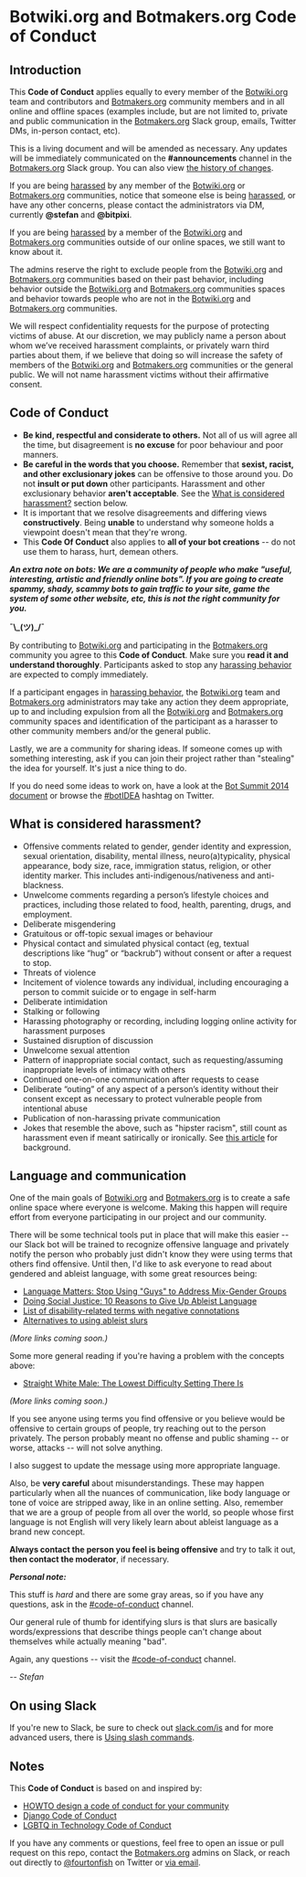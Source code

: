 # Botwiki.org and Botmakers.org Code of Conduct

## Introduction


This **Code of Conduct** applies equally to every member of the [Botwiki.org](https://botwiki.org/) team and contributors and [Botmakers.org](https://botmakers.org/) community members and in all online and offline spaces (examples include, but are not limited to, private and public communication in the [Botmakers.org](https://botmakers.org/) Slack group, emails, Twitter DMs, in-person contact, etc).

This is a living document and will be amended as necessary. Any updates will be immediately communicated on the **#announcements** channel in the [Botmakers.org](https://botmakers.org/) Slack group. You can also view [the history of changes](https://github.com/botwiki/botmakers.org/commits/master/Code%20of%20Conduct.md). 

If you are being [harassed](#what-is-considered-harassment) by any member of the [Botwiki.org](https://botwiki.org/) or [Botmakers.org](https://botmakers.org/) communities, notice that someone else is being [harassed](#what-is-considered-harassment), or have any other concerns, please contact the administrators via DM, currently **@stefan** and **@bitpixi**.

If you are being [harassed](#what-is-considered-harassment) by a member of the [Botwiki.org](https://botwiki.org/) and [Botmakers.org](https://botmakers.org/) communities outside of our online spaces, we still want to know about it.

The admins reserve the right to exclude people from the [Botwiki.org](https://botwiki.org/) and [Botmakers.org](https://botmakers.org/) communities based on their past behavior, including behavior outside the [Botwiki.org](https://botwiki.org/) and [Botmakers.org](https://botmakers.org/) communities spaces and behavior towards people who are not in the [Botwiki.org](https://botwiki.org/) and [Botmakers.org](https://botmakers.org/) communities.

We will respect confidentiality requests for the purpose of protecting victims of abuse. At our discretion, we may publicly name a person about whom we’ve received harassment complaints, or privately warn third parties about them, if we believe that doing so will increase the safety of members of the [Botwiki.org](https://botwiki.org/) and [Botmakers.org](https://botmakers.org/) communities or the general public. We will not name harassment victims without their affirmative consent.

## Code of Conduct

- **Be kind, respectful and considerate to others.** Not all of us will agree all the time, but disagreement is **no excuse** for poor behaviour and poor manners.
- **Be careful in the words that you choose.** Remember that **sexist, racist, and other exclusionary jokes** can be offensive to those around you.  Do not **insult or put down** other participants. Harassment and other exclusionary behavior **aren't acceptable**. See the [What is considered harassment?](#what-is-considered-harassment) section below.
- It is important that we resolve disagreements and differing views **constructively**. Being **unable** to understand why someone holds a viewpoint doesn't mean that they're wrong.
- This **Code Of Conduct** also applies to **all of your bot creations** -- do not use them to harass, hurt, demean others.

***An extra note on bots: We are a community of people who make "useful, interesting, artistic and friendly online bots". If you are going to create spammy, shady, scammy bots to gain traffic to your site, game the system of some other website, etc, this is not the right community for you.*** 

**¯\\\_(ツ)\_/¯**

By contributing to [Botwiki.org](https://botwiki.org/) and participating in the [Botmakers.org](https://botmakers.org/) community you agree to this **Code of Conduct**. Make sure you **read it and understand thoroughly**.  Participants asked to stop any [harassing behavior](#what-is-considered-harassment) are expected to comply immediately.

If a participant engages in [harassing behavior](#what-is-considered-harassment), the [Botwiki.org](https://botwiki.org/) team and [Botmakers.org](https://botmakers.org/) administrators may take any action they deem appropriate, up to and including expulsion from all the [Botwiki.org](https://botwiki.org/) and [Botmakers.org](https://botmakers.org/) community spaces and identification of the participant as a harasser to other community members and/or the general public.

Lastly, we are a community for sharing ideas. If someone comes up with something interesting, ask if you can join their project rather than "stealing" the idea for yourself. It's just a nice thing to do.

If you do need some ideas to work on, have a look at the [Bot Summit 2014 document](https://docs.google.com/document/d/1bka4o1RE9RPUeoUzgpTIKRWsgWHzZEKEADialnv7haQ/edit?pli=1) or browse the [#botIDEA](https://twitter.com/search?f=tweets&q=%23botIDEA) hashtag on Twitter. 


## What is considered harassment? 
  - Offensive comments related to gender, gender identity and expression, sexual orientation, disability, mental illness, neuro(a)typicality, physical appearance, body size, race, immigration status, religion, or other identity marker. This includes anti-indigenous/nativeness and anti-blackness.
  - Unwelcome comments regarding a person’s lifestyle choices and practices, including those related to food, health, parenting, drugs, and employment.
  - Deliberate misgendering
  - Gratuitous or off-topic sexual images or behaviour
  - Physical contact and simulated physical contact (eg, textual descriptions like “hug” or “backrub”) without consent or after a request to stop.
  - Threats of violence
  - Incitement of violence towards any individual, including encouraging a person to commit suicide or to engage in self-harm
  - Deliberate intimidation
  - Stalking or following
  - Harassing photography or recording, including logging online activity for harassment purposes
  - Sustained disruption of discussion
  - Unwelcome sexual attention
  - Pattern of inappropriate social contact, such as requesting/assuming inappropriate levels of intimacy with others
  - Continued one-on-one communication after requests to cease
  - Deliberate “outing” of any aspect of a person’s identity without their consent except as necessary to protect vulnerable people from intentional abuse
  - Publication of non-harassing private communication
  - Jokes that resemble the above, such as "hipster racism", still count as harassment even if meant satirically or ironically. See [this article](http://www.racialicious.com/2012/05/02/a-historical-guide-to-hipster-racism/) for background. 

## Language and communication

One of the main goals of [Botwiki.org](https://botwiki.org/) and [Botmakers.org](https://botmakers.org/) is to create a safe online space where everyone is welcome. Making this happen will require effort from everyone participating in our project and our community.

There will be some technical tools put in place that will make this easier -- our Slack bot will be trained to recognize offensive language and privately notify the person who probably just didn't know they were using terms that others find offensive. Until then, I'd like to ask everyone to read about gendered and ableist language, with some great resources being:

 - [Language Matters: Stop Using "Guys" to Address Mix-Gender Groups](https://subfictional.com/2012/07/02/language-matters-stop-using-guys-to-address-mix-gender-groups/)
 - [Doing Social Justice: 10 Reasons to Give Up Ableist Language](http://www.huffingtonpost.com/rachel-cohenrottenberg/doing-social-justice-thou_b_5476271.html)
 - [List of disability-related terms with negative connotations](https://en.wikipedia.org/wiki/List_of_disability-related_terms_with_negative_connotations)
 - [Alternatives to using ableist slurs](http://isthisableism.tumblr.com/sluralternatives)

*(More links coming soon.)*

Some more general reading if you're having a problem with the concepts above:

 - [Straight White Male: The Lowest Difficulty Setting There Is](http://whatever.scalzi.com/2012/05/15/straight-white-male-the-lowest-difficulty-setting-there-is/) 

*(More links coming soon.)*

If you see anyone using terms you find offensive or you believe would be offensive to certain groups of people, try reaching out to the person privately. The person probably meant no offense and public shaming -- or worse, attacks -- will not solve anything.

I also suggest to update the message using more appropriate language.

Also, be **very careful** about misunderstandings. These may happen particularly when all the nuances of communication, like body language or tone of voice are stripped away, like in an online setting. Also, remember that we are a group of people from all over the world, so people whose first language is not English will very likely learn about ableist language as a brand new concept.

**Always contact the person you feel is being offensive** and try to talk it out, **then contact the moderator**, if necessary.


***Personal note:***

This stuff is *hard* and there are some gray areas, so if you have any questions, ask in the [#code-of-conduct](https://botmakers.slack.com/messages/code-of-conduct/) channel.

Our general rule of thumb for identifying slurs is that slurs are basically words/expressions that describe things people can't change about themselves while actually meaning "bad".

Again, any questions -- visit the [#code-of-conduct](https://botmakers.slack.com/messages/code-of-conduct/) channel.

*-- Stefan*

## On using Slack

If you're new to Slack, be sure to check out [slack.com/is](https://slack.com/is) and for more advanced users, there is [Using slash commands](https://slack.zendesk.com/hc/en-us/articles/201259356-Using-slash-commands).

## Notes

This **Code of Conduct** is based on and inspired by:

- [HOWTO design a code of conduct for your community](https://adainitiative.org/2014/02/howto-design-a-code-of-conduct-for-your-community/)
- [Django Code of Conduct](https://www.djangoproject.com/conduct/)
- [LGBTQ in Technology Code of Conduct ](http://lgbtq.technology/coc.html)

If you have any comments or questions, feel free to open an issue or pull request on this repo, contact the [Botmakers.org](https://botmakers.org/) admins on Slack, or reach out directly to [@fourtonfish](https://twitter.com/fourtonfish) on Twitter or [via email](mailto:stefan@fourtonfish.com).
